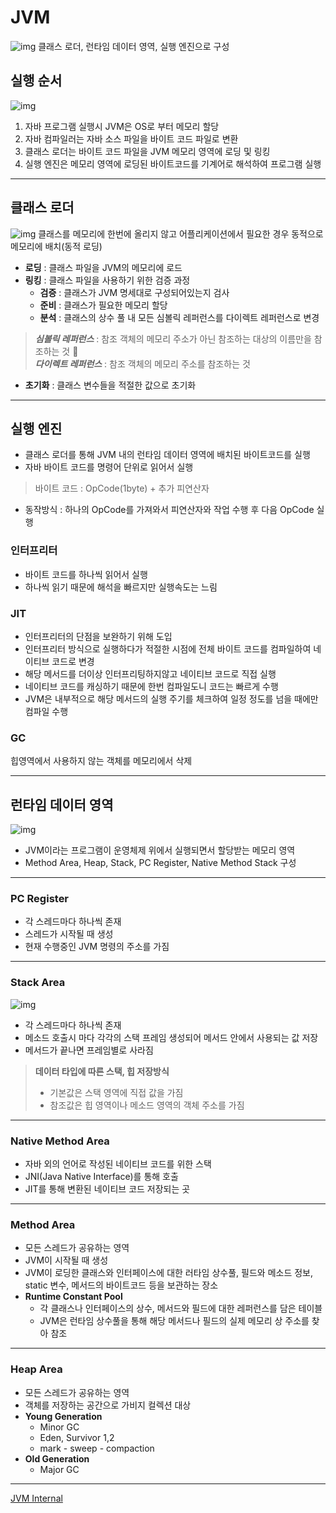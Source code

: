 # JVM

![img](JVM%E1%84%80%E1%85%AE%E1%84%89%E1%85%A5%E1%86%BC%E1%84%8B%E1%85%AD%E1%84%89%E1%85%A9.png)<!-- {"width":344} -->
클래스 로더, 런타임 데이터 영역, 실행 엔진으로 구성

## 실행 순서
![img](%E1%84%89%E1%85%B3%E1%84%8F%E1%85%B3%E1%84%85%E1%85%B5%E1%86%AB%E1%84%89%E1%85%A3%E1%86%BA%202024-01-07%20%E1%84%8B%E1%85%A9%E1%84%92%E1%85%AE%2010.34.32.png)
1. 자바 프로그램 실행시 JVM은 OS로 부터 메모리 할당
2. 자바 컴파일러는 자바 소스 파일을 바이트 코드 파일로 변환
3. 클래스 로더는 바이트 코드 파일을 JVM 메모리 영역에 로딩 및 링킹
4. 실행 엔진은 메모리 영역에 로딩된 바이트코드를 기계어로 해석하여 프로그램 실행
***
## 클래스 로더
![img](%E1%84%89%E1%85%B3%E1%84%8F%E1%85%B3%E1%84%85%E1%85%B5%E1%86%AB%E1%84%89%E1%85%A3%E1%86%BA%202024-01-07%20%E1%84%8B%E1%85%A9%E1%84%92%E1%85%AE%2010.25.42.png)
클래스를 메모리에 한번에 올리지 않고 어플리케이션에서 필요한 경우 동적으로 메모리에 배치(동적 로딩)
- **로딩** : 클래스 파일을 JVM의 메모리에 로드
- **링킹**  : 클래스 파일을 사용하기 위한 검증 과정
  - **검증** : 클래스가 JVM 명세대로 구성되어있는지 검사
  - **준비** : 클래스가 필요한 메모리 할당
  - **분석** : 클래스의 상수 풀 내 모든 심볼릭 레퍼런스를 다이렉트 레퍼런스로 변경
> ***심볼릭 레퍼런스*** :  참조 객체의 메모리 주소가 아닌 참조하는 대상의 이름만을 참조하는 것 <br/>
> ***다이렉트 레퍼런스*** : 참조 객체의 메모리 주소를 참조하는 것
- **초기화** : 클래스 변수들을 적절한 값으로 초기화
***
## 실행 엔진
- 클래스 로더를 통해 JVM 내의 런타임 데이터 영역에 배치된 바이트코드를 실행
- 자바 바이트 코드를 명령어 단위로 읽어서 실행
> 바이트 코드 : OpCode(1byte) + 추가 피연산자<br/>
- 동작방식 : 하나의 OpCode를 가져와서 피연산자와 작업 수행 후 다음 OpCode 실행
### 인터프리터
- 바이트 코드를 하나씩 읽어서 실행
- 하나씩 읽기 때문에 해석을 빠르지만 실행속도는 느림
### JIT
- 인터프리터의 단점을 보완하기 위해 도입
- 인터프리터 방식으로 실행하다가 적절한 시점에 전체 바이트 코드를 컴파일하여 네이티브 코드로 변경
- 해당 메서드를 더이상 인터프리팅하지않고 네이티브 코드로 직접 실행
- 네이티브 코드를 캐싱하기 때문에 한번 컴파일도니 코드는 빠르게 수행
- JVM은 내부적으로 해당 메서드의 실행 주기를 체크하여 일정 정도를 넘을 때에만 컴파일 수행
### GC
힙영역에서 사용하지 않는 객체를 메모리에서 삭제
***
## 런타임 데이터 영역
![img](%E1%84%89%E1%85%B3%E1%84%8F%E1%85%B3%E1%84%85%E1%85%B5%E1%86%AB%E1%84%89%E1%85%A3%E1%86%BA%202024-01-07%20%E1%84%8B%E1%85%A9%E1%84%92%E1%85%AE%2010.36.45.png)
- JVM이라는 프로그램이 운영체제 위에서 실행되면서 할당받는 메모리 영역
- Method Area, Heap, Stack, PC Register, Native Method Stack 구성
***
### PC Register
- 각 스레드마다 하나씩 존재
- 스레드가 시작될 때 생성
- 현재 수행중인 JVM 명령의 주소를 가짐
***
### Stack Area
![img](%E1%84%89%E1%85%B3%E1%84%8F%E1%85%B3%E1%84%85%E1%85%B5%E1%86%AB%E1%84%89%E1%85%A3%E1%86%BA%202024-01-07%20%E1%84%8B%E1%85%A9%E1%84%92%E1%85%AE%2010.40.47.png)
- 각 스레드마다 하나씩 존재
- 메소드 호출시 마다 각각의 스택 프레임 생성되어 메서드 안에서 사용되는 값 저장
- 메서드가 끝나면 프레임별로 사라짐
> **데이터 타입에 따른 스택, 힙 저장방식**<br/>
> - 기본값은 스택 영역에 직접 값을 가짐
> - 참조값은 힙 영역이나 메소드 영역의 객체 주소를 가짐
***
### Native Method Area
- 자바 외의 언어로 작성된 네이티브 코드를 위한 스택
- JNI(Java Native Interface)를 통해 호출
- JIT를 통해 변환된 네이티브 코드 저장되는 곳
***
### Method Area
- 모든 스레드가 공유하는 영역
- JVM이 시작될 때 생성
- JVM이 로딩한 클래스와 인터페이스에 대한 러타임 상수풀, 필드와 메소드 정보, static 변수, 메서드의 바이트코드 등을 보관하는 장소
- **Runtime Constant Pool**
  - 각 클래스나 인터페이스의 상수, 메서드와 필드에 대한 레퍼런스를 담은 테이블
  - JVM은 런타임 상수풀을 통해 해당 메서드나 필드의 실제 메모리 상 주소를 찾아 참조
***
### Heap Area
- 모든 스레드가 공유하는 영역
- 객체를 저장하는 공간으로 가비지 컬렉션 대상
- **Young Generation**
  - Minor GC
  - Eden, Survivor 1,2
  - mark - sweep - compaction
- **Old Generation**
  - Major GC
***

[JVM Internal](https://d2.naver.com/helloworld/1230)